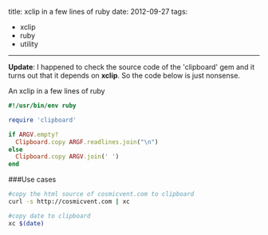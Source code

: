 title: xclip in a few lines of ruby
date: 2012-09-27
tags:
- xclip
- ruby
- utility
---

**Update**: I happened to check the source code of the 'clipboard' gem and it turns out that it depends on **xclip**. So the code below is just nonsense.

An xclip in a few lines of ruby

~~~ruby
#!/usr/bin/env ruby

require 'clipboard'

if ARGV.empty?
  Clipboard.copy ARGF.readlines.join("\n")
else
  Clipboard.copy ARGV.join(' ')
end
~~~


###Use cases

~~~bash
#copy the html source of cosmicvent.com to clipboard
curl -s http://cosmicvent.com | xc 

#copy date to clipboard
xc $(date)
~~~
